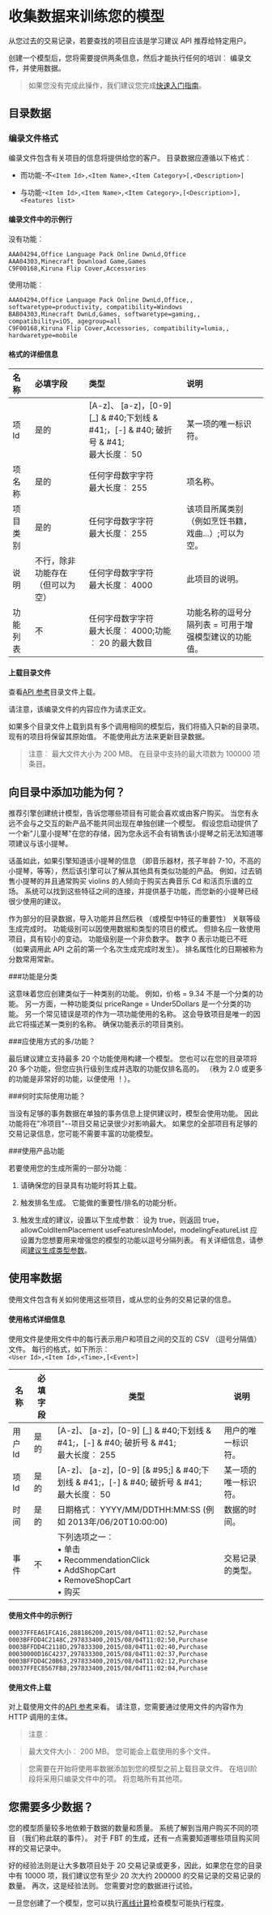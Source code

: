 <properties
    pageTitle="收集数据来训练您的模型︰ 机器学习建议 API |Microsoft Azure"
    description="Azure 的机器学习的建议-收集数据来训练您的模型"
    services="cognitive-services"
    documentationCenter=""
    authors="luiscabrer"
    manager="jhubbard"
    editor="cgronlun"/>

<tags
    ms.service="cognitive-services"
    ms.workload="data-services"
    ms.tgt_pltfrm="na"
    ms.devlang="na"
    ms.topic="article"
    ms.date="09/06/2016"
    ms.author="luisca"/>

#  <a name="collecting-data-to-train-your-model"></a>收集数据来训练您的模型 #

从您过去的交易记录，若要查找的项目应该是学习建议 API 推荐给特定用户。

创建一个模型后，您将需要提供两条信息，然后才能执行任何的培训︰ 编录文件，并使用数据。

>   如果您没有完成此操作，我们建议您完成[快速入门指南](cognitive-services-recommendations-quick-start.md)。


## <a name="catalog-data"></a>目录数据 ##

### <a name="catalog-file-format"></a>编录文件格式 ###

编录文件包含有关项目的信息将提供给您的客户。
目录数据应遵循以下格式︰

- 而功能-不`<Item Id>,<Item Name>,<Item Category>[,<Description>]`

- 与功能-`<Item Id>,<Item Name>,<Item Category>,[<Description>],<Features list>`

#### <a name="sample-rows-in-a-catalog-file"></a>编录文件中的示例行

没有功能︰

    AAA04294,Office Language Pack Online DwnLd,Office
    AAA04303,Minecraft Download Game,Games
    C9F00168,Kiruna Flip Cover,Accessories

使用功能︰

    AAA04294,Office Language Pack Online DwnLd,Office,, softwaretype=productivity, compatibility=Windows
    BAB04303,Minecraft DwnLd,Games, softwaretype=gaming,, compatibility=iOS, agegroup=all
    C9F00168,Kiruna Flip Cover,Accessories, compatibility=lumia,, hardwaretype=mobile

#### <a name="format-details"></a>格式的详细信息

| 名称 | 必填字段 | 类型 |  说明 |
|:---|:---|:---|:---|
| 项 Id |是的 | [A-z]、 [a-z]，[0-9] [_] & #40;下划线 & #41;，[-] & #40; 破折号 & #41;<br> 最大长度︰ 50 | 某一项的唯一标识符。 |
| 项名称 | 是的 | 任何字母数字字符<br> 最大长度︰ 255 | 项名称。 |
| 项目类别 | 是的 | 任何字母数字字符 <br> 最大长度︰ 255 | 该项目所属类别 （例如烹饪书籍，戏曲...）;可以为空。 |
| 说明 | 不行，除非功能存在 （但可以为空） | 任何字母数字字符 <br> 最大长度︰ 4000 | 此项目的说明。 |
| 功能列表 | 不 | 任何字母数字字符 <br> 最大长度︰ 4000;功能︰ 20 的最大数目 | 功能名称的逗号分隔列表 = 可用于增强模型建议的功能值。|

#### <a name="uploading-a-catalog-file"></a>上载目录文件

查看[API 参考](https://westus.dev.cognitive.microsoft.com/docs/services/Recommendations.V4.0/operations/56f316efeda5650db055a3e1)目录文件上载。  

请注意，该编录文件的内容应作为请求正文。

如果多个目录文件上载到具有多个调用相同的模型后，我们将插入只新的目录项。 现有的项目将保留其原始值。 不能使用此方法来更新目录数据。

>   注意︰ 最大文件大小为 200 MB。
>   在目录中支持的最大项数为 100000 项条目。


## <a name="why-add-features-to-the-catalog"></a>向目录中添加功能为何？

推荐引擎创建统计模型，告诉您哪些项目有可能会喜欢或由客户购买。 当您有永远不会与之交互的新产品不能共同出现在单独创建一个模型。 假设您启动提供了一个新"儿童小提琴"在您的存储，因为您永远不会有销售该小提琴之前无法知道哪项建议与该小提琴。

话虽如此，如果引擎知道该小提琴的信息 （即音乐器材，孩子年龄 7-10，不高的小提琴，等等），然后该引擎可以了解从其他具有类似功能的产品。 例如，过去销售小提琴的并且通常购买 violins 的人倾向于购买古典音乐 Cd 和活页乐谱的立场。  系统可以找到这些特征之间的连接，并提供基于功能，而您新的小提琴已经很少使用的建议。

作为部分的目录数据，导入功能并且然后秩 （或模型中特征的重要性） 关联等级生成完成时。 功能级别可以因使用数据和类型的项目的模式。 但排名应一致使用项目，具有较小的变动。 功能级别是一个非负数字。 数字 0 表示功能已不旺 （如果调用此 API 之前的第一个名次生成完成时发生）。 排名属性化的日期被称为分数常用常新。


###<a name="features-are-categorical"></a>功能是分类

这意味着您应创建类似于一种类别的功能。 例如，价格 = 9.34 不是一个分类的功能。 另一方面，一种功能类似 priceRange = Under5Dollars 是一个分类的功能。 另一个常见错误是项的作为一项功能使用的名称。 这会导致项目是唯一的因此它将描述某一类别的名称。 确保功能表示的项目类别。


###<a name="how-manywhich-features-should-i-use"></a>应使用方式的多/功能？


最后建议建立支持最多 20 个功能使用构建一个模型。 您也可以在您的目录项将 20 多个功能，但您应执行级别生成并选取的功能仅排名高的。 （秩为 2.0 或更多的功能是非常好的功能，以便使用 ！）。 


###<a name="when-are-features-actually-used"></a>何时实际使用功能？

当没有足够的事务数据在单独的事务信息上提供建议时，模型会使用功能。 因此功能将在"冷项目"--项目交易记录很少对影响最大。 如果您的全部项目有足够的交易记录信息，您可能不需要丰富的功能模型。


###<a name="using-product-features"></a>使用产品功能

若要使用您的生成所需的一部分功能︰

1. 请确保您的目录具有功能时将其上载。

2. 触发排名生成。 它能做的重要性/排名的功能分析。

3. 触发生成的建议，设置以下生成参数︰ 设为 true，则返回 true，allowColdItemPlacement useFeaturesInModel，modelingFeatureList 应设置为您想要用来增强您的模型的功能以逗号分隔列表。 有关详细信息，请参阅[建议生成类型参数](https://westus.dev.cognitive.microsoft.com/docs/services/Recommendations.V4.0/operations/56f30d77eda5650db055a3d0)。





## <a name="usage-data"></a>使用率数据 ##
使用文件包含有关如何使用这些项目，或从您的业务的交易记录的信息。

#### <a name="usage-format-details"></a>使用格式详细信息
使用文件是使用文件中的每行表示用户和项目之间的交互的 CSV （逗号分隔值） 文件。 每行的格式，如下所示︰<br>
`<User Id>,<Item Id>,<Time>,[<Event>]`



| 名称  | 必填字段 | 类型 | 说明
|-------|------------|------|---------------
|用户 Id|         是的|[A-z]、 [a-z]，[0-9] [_] & #40;下划线 & #41;，[-] & #40; 破折号 & #41;<br> 最大长度︰ 255 |用户的唯一标识符。
|项 Id|是的|[A-z]、 [a-z]，[0-9] [& #95;] & #40;下划线 & #41;，[-] & #40; 破折号 & #41;<br> 最大长度︰ 50|某一项的唯一标识符。
|时间|是的|日期格式︰ YYYY/MM/DDTHH:MM:SS (例如 2013年/06/20T10:00:00)|数据的时间。
|事件|不 | 下列选项之一︰<br>• 单击<br>• RecommendationClick<br>• AddShopCart<br>• RemoveShopCart<br>• 购买| 交易记录的类型。 |

#### <a name="sample-rows-in-a-usage-file"></a>使用文件中的示例行

    00037FFEA61FCA16,288186200,2015/08/04T11:02:52,Purchase
    0003BFFDD4C2148C,297833400,2015/08/04T11:02:50,Purchase
    0003BFFDD4C2118D,297833300,2015/08/04T11:02:40,Purchase
    00030000D16C4237,297833300,2015/08/04T11:02:37,Purchase
    0003BFFDD4C20B63,297833400,2015/08/04T11:02:12,Purchase
    00037FFEC8567FB8,297833400,2015/08/04T11:02:04,Purchase

#### <a name="uploading-a-usage-file"></a>使用文件上载

对上载使用文件的[API 参考](https://westus.dev.cognitive.microsoft.com/docs/services/Recommendations.V4.0/operations/56f316efeda5650db055a3e2)来看。
请注意，您需要通过使用文件的内容作为 HTTP 调用的主体。

>  注意︰

>  最大文件大小︰ 200 MB。 您可能会上载使用的多个文件。

>  您需要在开始将使用率数据添加到您的模型之前上载目录文件。 在培训阶段将采用只编录文件中的项。 将忽略所有其他项。

## <a name="how-much-data-do-you-need"></a>您需要多少数据？

您的模型质量较多地依赖于数据的数量和质量。
系统了解到当用户购买不同的项目 （我们称此联的事件）。 对于 FBT 的生成，还有一点需要知道哪些项目购买同样的交易记录中。 

好的经验法则是让大多数项目处于 20 交易记录或更多，因此，如果您在您的目录中有 10000 项，我们建议您有至少 20 次大约 200000 的交易记录的交易记录的数量。 再次，这是经验法则。 您需要对您的数据进行试验。

一旦您创建了一个模型，您可以执行[离线计算](cognitive-services-recommendations-buildtypes.md)检查模型可能执行程度。
